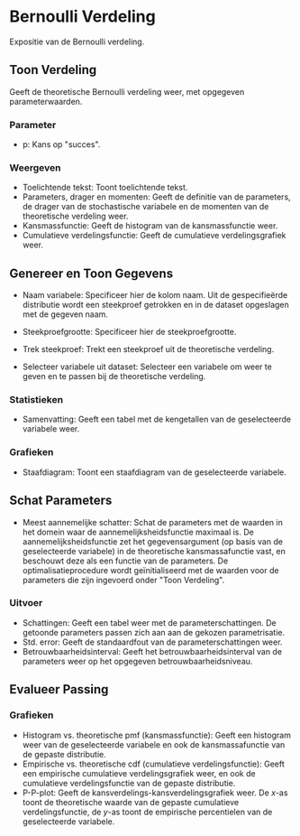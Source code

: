 Bernoulli Verdeling
==========================

Expositie van de Bernoulli verdeling.

## Toon Verdeling

Geeft de theoretische Bernoulli verdeling weer, met opgegeven parameterwaarden.

### Parameter
- p: Kans op "succes".

### Weergeven
- Toelichtende tekst: Toont toelichtende tekst.
- Parameters, drager en momenten: Geeft de definitie van de parameters, de drager van de stochastische variabele en de momenten van de theoretische verdeling weer.
- Kansmassfunctie: Geeft de histogram van de kansmassfunctie weer.
- Cumulatieve verdelingsfunctie: Geeft de cumulatieve verdelingsgrafiek weer.

## Genereer en Toon Gegevens
- Naam variabele: Specificeer hier de kolom naam. Uit de gespecifieërde distributie wordt een steekproef getrokken en in de dataset opgeslagen met de gegeven naam.
- Steekproefgrootte: Specificeer hier de steekproefgrootte.
- Trek steekproef: Trekt een steekproef uit de theoretische verdeling.

- Selecteer variabele uit dataset: Selecteer een variabele om weer te geven en te passen bij de theoretische verdeling.

### Statistieken
- Samenvatting: Geeft een tabel met de kengetallen van de geselecteerde variabele weer.

### Grafieken
- Staafdiagram: Toont een staafdiagram van de geselecteerde variabele.

## Schat Parameters
- Meest aannemelijke schatter: Schat de parameters met de waarden in het domein waar de aannemelijksheidsfunctie maximaal is. De aannemelijksheidsfunctie zet het gegevensargument (op basis van de geselecteerde variabele) in de theoretische kansmassafunctie vast, en beschouwt deze als een functie van de parameters. De optimalisatieprocedure wordt geïnitialiseerd met de waarden voor de parameters die zijn ingevoerd onder "Toon Verdeling".

### Uitvoer
- Schattingen: Geeft een tabel weer met de parameterschattingen. De getoonde parameters passen zich aan aan de gekozen parametrisatie.
- Std. error: Geeft de standaardfout van de parameterschattingen weer.
- Betrouwbaarheidsinterval: Geeft het betrouwbaarheidsinterval van de parameters weer op het opgegeven betrouwbaarheidsniveau.


## Evalueer Passing

### Grafieken
- Histogram vs. theoretische pmf (kansmassfunctie): Geeft een histogram weer van de geselecteerde variabele en ook de kansmassafunctie van de gepaste distributie.
- Empirische vs. theoretische cdf (cumulatieve verdelingsfunctie): Geeft een empirische cumulatieve verdelingsgrafiek weer, en ook de cumulatieve verdelingsfunctie van de gepaste distributie.
- P-P-plot: Geeft de kansverdelings-kansverdelingsgrafiek weer. De *x*-as toont de theoretische waarde van de gepaste cumulatieve verdelingsfunctie, de *y*-as toont de empirische percentielen van de geselecteerde variabele.
